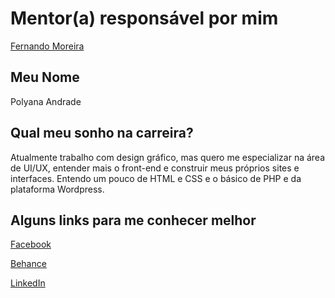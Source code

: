 # Mentor(a) responsável por mim

[Fernando Moreira](/profiles/mentors/profiles/fernando_moreira.md)

## Meu Nome

Polyana Andrade

## Qual meu sonho na carreira?

Atualmente trabalho com design gráfico, mas quero me especializar na área de UI/UX, entender mais o front-end e construir meus próprios sites e interfaces. Entendo um pouco de HTML e CSS e o básico de PHP e da plataforma Wordpress.

## Alguns links para me conhecer melhor

[Facebook](https://www.facebook.com/poleandr)

[Behance](https://www.behance.net/polyandrade)

[LinkedIn](https://www.linkedin.com/in/polyandrade/)
